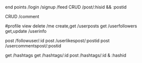 end points 
/login
/signup
/feed
CRUD /post/:hisid && :postid

CRUD /comment 

#profile view
delete /me
create,get /userposts
       get  /userfollowers
get,update /userinfo
            

post /followuser/:id
post /userlikespost/:postid
post /usercommentspost/:postid

get /hashtags
get /hashtags/:id
post /hashtags/:id & :hashid






